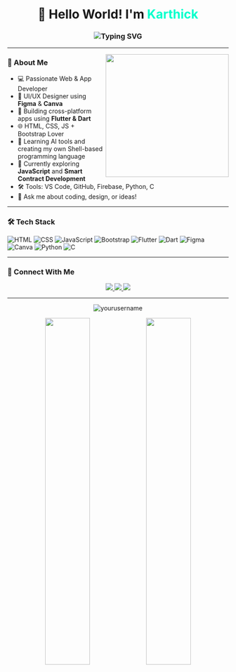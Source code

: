 <h1 align="center">
  👋 Hello World! I'm <span style="color:#00ffcc;">Karthick</span>
</h1>

<h3 align="center">
  <img src="https://readme-typing-svg.demolab.com?font=Fira+Code&size=22&pause=1000&color=00FF00&center=true&vCenter=true&width=450&lines=Web+%26+App+Developer;Creative+UI+Designer;Code.+Design.+Repeat." alt="Typing SVG" />
</h3>

---

<img align="right" src="https://media.giphy.com/media/qgQUggAC3Pfv687qPC/giphy.gif" width="280" />

### 🚀 About Me

- 💻 Passionate Web & App Developer  
- 🎨 UI/UX Designer using **Figma** & **Canva**  
- 📱 Building cross-platform apps using **Flutter & Dart**  
- 🌐 HTML, CSS, JS + Bootstrap Lover  
- 🧠 Learning AI tools and creating my own Shell-based programming language  
- 🌱 Currently exploring **JavaScript** and **Smart Contract Development**  
- 🛠️ Tools: VS Code, GitHub, Firebase, Python, C  
- 💬 Ask me about coding, design, or ideas!

---

### 🛠️ Tech Stack

![HTML](https://img.shields.io/badge/-HTML5-E34F26?style=flat&logo=html5&logoColor=white)
![CSS](https://img.shields.io/badge/-CSS3-1572B6?style=flat&logo=css3)
![JavaScript](https://img.shields.io/badge/-JavaScript-F7DF1E?style=flat&logo=javascript&logoColor=000)
![Bootstrap](https://img.shields.io/badge/-Bootstrap-563D7C?style=flat&logo=bootstrap)
![Flutter](https://img.shields.io/badge/-Flutter-02569B?style=flat&logo=flutter)
![Dart](https://img.shields.io/badge/-Dart-0175C2?style=flat&logo=dart)
![Figma](https://img.shields.io/badge/-Figma-F24E1E?style=flat&logo=figma)
![Canva](https://img.shields.io/badge/-Canva-00C4CC?style=flat&logo=canva)
![Python](https://img.shields.io/badge/-Python-3776AB?style=flat&logo=python)
![C](https://img.shields.io/badge/-C-00599C?style=flat&logo=c)

---

### 🔗 Connect With Me

<p align="center">
  <a href="https://www.linkedin.com/in/your-link" target="_blank">
    <img src="https://img.shields.io/badge/LinkedIn-blue?style=for-the-badge&logo=linkedin" />
  </a>
  <a href="https://github.com/yourusername" target="_blank">
    <img src="https://img.shields.io/badge/GitHub-black?style=for-the-badge&logo=github" />
  </a>
  <a href="https://www.instagram.com/yourusername/" target="_blank">
    <img src="https://img.shields.io/badge/Instagram-E4405F?style=for-the-badge&logo=instagram&logoColor=white" />
  </a>
</p>

---

<p align="center">
  <img src="https://komarev.com/ghpvc/?username=yourusername&label=Profile+Views&color=0e75b6&style=flat" alt="yourusername" />
</p>

<p align="center">
  <img src="https://github-readme-stats.vercel.app/api?username=yourusername&show_icons=true&theme=radical" width="45%">
  <img src="https://github-readme-streak-stats.herokuapp.com?user=yourusername&theme=radical" width="45%">
</p>
